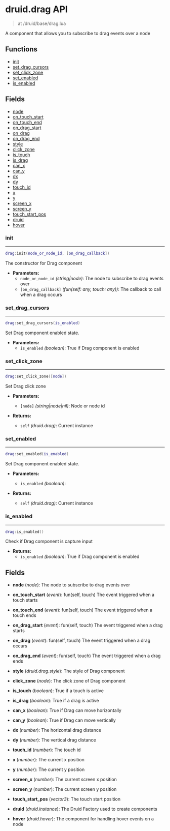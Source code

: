 # druid.drag API

> at /druid/base/drag.lua

A component that allows you to subscribe to drag events over a node

## Functions

- [init](#init)
- [set_drag_cursors](#set_drag_cursors)
- [set_click_zone](#set_click_zone)
- [set_enabled](#set_enabled)
- [is_enabled](#is_enabled)

## Fields

- [node](#node)
- [on_touch_start](#on_touch_start)
- [on_touch_end](#on_touch_end)
- [on_drag_start](#on_drag_start)
- [on_drag](#on_drag)
- [on_drag_end](#on_drag_end)
- [style](#style)
- [click_zone](#click_zone)
- [is_touch](#is_touch)
- [is_drag](#is_drag)
- [can_x](#can_x)
- [can_y](#can_y)
- [dx](#dx)
- [dy](#dy)
- [touch_id](#touch_id)
- [x](#x)
- [y](#y)
- [screen_x](#screen_x)
- [screen_y](#screen_y)
- [touch_start_pos](#touch_start_pos)
- [druid](#druid)
- [hover](#hover)



### init

---
```lua
drag:init(node_or_node_id, [on_drag_callback])
```

The constructor for Drag component

- **Parameters:**
	- `node_or_node_id` *(string|node)*: The node to subscribe to drag events over
	- `[on_drag_callback]` *(fun(self: any, touch: any))*: The callback to call when a drag occurs

### set_drag_cursors

---
```lua
drag:set_drag_cursors(is_enabled)
```

Set Drag component enabled state.

- **Parameters:**
	- `is_enabled` *(boolean)*: True if Drag component is enabled

### set_click_zone

---
```lua
drag:set_click_zone([node])
```

Set Drag click zone

- **Parameters:**
	- `[node]` *(string|node|nil)*: Node or node id

- **Returns:**
	- `self` *(druid.drag)*: Current instance

### set_enabled

---
```lua
drag:set_enabled(is_enabled)
```

Set Drag component enabled state.

- **Parameters:**
	- `is_enabled` *(boolean)*:

- **Returns:**
	- `self` *(druid.drag)*: Current instance

### is_enabled

---
```lua
drag:is_enabled()
```

Check if Drag component is capture input

- **Returns:**
	- `is_enabled` *(boolean)*: True if Drag component is enabled


## Fields
<a name="node"></a>
- **node** (_node_): The node to subscribe to drag events over

<a name="on_touch_start"></a>
- **on_touch_start** (_event_): fun(self, touch) The event triggered when a touch starts

<a name="on_touch_end"></a>
- **on_touch_end** (_event_): fun(self, touch) The event triggered when a touch ends

<a name="on_drag_start"></a>
- **on_drag_start** (_event_): fun(self, touch) The event triggered when a drag starts

<a name="on_drag"></a>
- **on_drag** (_event_): fun(self, touch) The event triggered when a drag occurs

<a name="on_drag_end"></a>
- **on_drag_end** (_event_): fun(self, touch) The event triggered when a drag ends

<a name="style"></a>
- **style** (_druid.drag.style_): The style of Drag component

<a name="click_zone"></a>
- **click_zone** (_node_): The click zone of Drag component

<a name="is_touch"></a>
- **is_touch** (_boolean_): True if a touch is active

<a name="is_drag"></a>
- **is_drag** (_boolean_): True if a drag is active

<a name="can_x"></a>
- **can_x** (_boolean_): True if Drag can move horizontally

<a name="can_y"></a>
- **can_y** (_boolean_): True if Drag can move vertically

<a name="dx"></a>
- **dx** (_number_): The horizontal drag distance

<a name="dy"></a>
- **dy** (_number_): The vertical drag distance

<a name="touch_id"></a>
- **touch_id** (_number_): The touch id

<a name="x"></a>
- **x** (_number_): The current x position

<a name="y"></a>
- **y** (_number_): The current y position

<a name="screen_x"></a>
- **screen_x** (_number_): The current screen x position

<a name="screen_y"></a>
- **screen_y** (_number_): The current screen y position

<a name="touch_start_pos"></a>
- **touch_start_pos** (_vector3_): The touch start position

<a name="druid"></a>
- **druid** (_druid.instance_): The Druid Factory used to create components

<a name="hover"></a>
- **hover** (_druid.hover_): The component for handling hover events on a node

